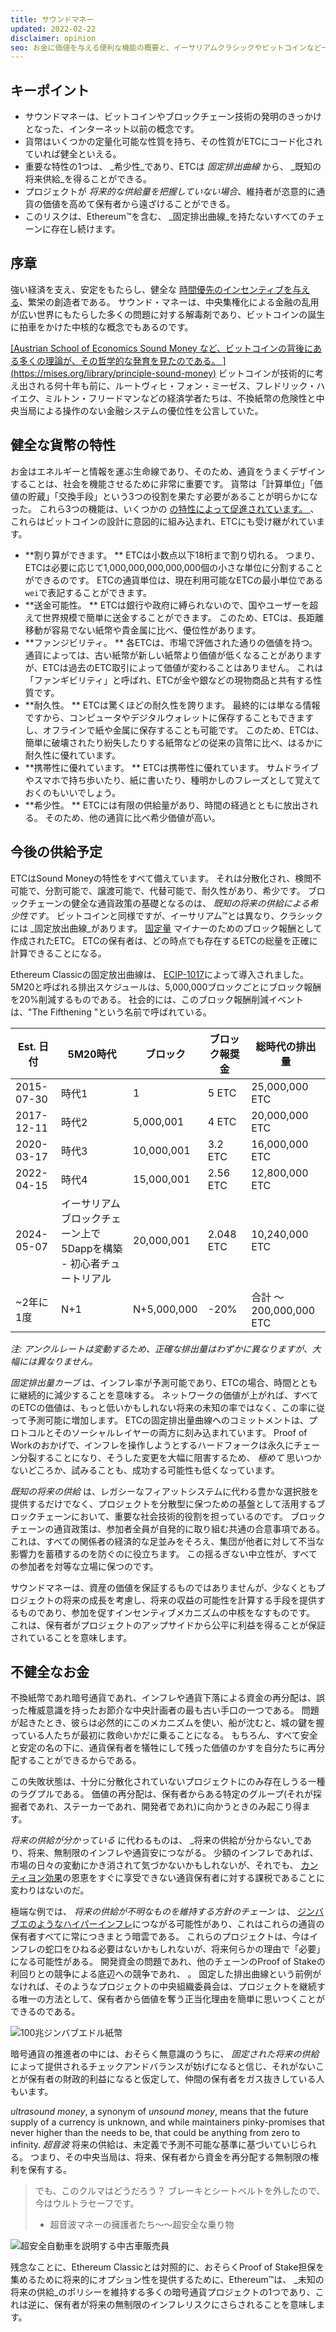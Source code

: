 ```yaml
---
title: サウンドマネー
updated: 2022-02-22
disclaimer: opinion
seo: お金に価値を与える便利な機能の概要と、イーサリアムクラシックやビットコインなど一部のブロックチェーンが、分散化と長寿命化のために意図的にこれらの機能を通貨政策に適用していることについて説明します。
---
```


## キーポイント

- サウンドマネーは、ビットコインやブロックチェーン技術の発明のきっかけとなった、インターネット以前の概念です。
- 貨幣はいくつかの定量化可能な性質を持ち、その性質がETCにコード化されていれば健全といえる。
- 重要な特性の1つは、 _希少性_であり、ETCは _固定排出曲線_ から、 _既知の将来供給_を得ることができる。
- プロジェクトが _将来的な供給量を把握していない場合_、維持者が恣意的に通貨の価値を高めて保有者から遠ざけることができる。
- このリスクは、Ethereum™を含む、 _固定排出曲線_を持たないすべてのチェーンに存在し続けます。

## 序章

強い経済を支え、安定をもたらし、健全な [時間優先のインセンティブを与える](https://www.youtube.com/watch?v=k5XbLm3pEfI)、繁栄の創造者である。 サウンド・マネーは、中央集権化による金融の乱用が広い世界にもたらした多くの問題に対する解毒剤であり、ビットコインの誕生に拍車をかけた中核的な概念でもあるのです。

[ \[Austrian School of Economics Sound Money など、ビットコインの背後にある多くの理論が、その哲学的な発育を見たのである。 \](https://mises.org/library/principle-sound-money)](https://mises.org/topics/bitcoin) ビットコインが技術的に考え出される何十年も前に、ルートヴィヒ・フォン・ミーゼス、フレドリック・ハイエク、ミルトン・フリードマンなどの経済学者たちは、不換紙幣の危険性と中央当局による操作のない金融システムの優位性を公言していた。

## 健全な貨幣の特性

お金はエネルギーと情報を運ぶ生命線であり、そのため、通貨をうまくデザインすることは、社会を機能させるために非常に重要です。 貨幣は「計算単位」「価値の貯蔵」「交換手段」という3つの役割を果たす必要があることが明らかになった。 これら3つの機能は、いくつかの [の特性によって促進されています。 ](https://cryptowhat.com/properties-of-sound-money/)、これらはビットコインの設計に意図的に組み込まれ、ETCにも受け継がれています。

- **割り算ができます。 ** ETCは小数点以下18桁まで割り切れる。 つまり、ETCは必要に応じて1,000,000,000,000,000個の小さな単位に分割することができるのです。 ETCの通貨単位は、現在利用可能なETCの最小単位である `wei`で表記することができます。
- **送金可能性。 ** ETCは銀行や政府に縛られないので、国やユーザーを超えて世界規模で簡単に送金することができます。 このため、ETCは、長距離移動が容易でない紙幣や貴金属に比べ、優位性があります。
- **ファンジビリティ。 ** 各ETCは、市場で評価された通りの価値を持つ。 通貨によっては、古い紙幣が新しい紙幣より価値が低くなることがありますが、ETCは過去のETC取引によって価値が変わることはありません。 これは「ファンギビリティ」と呼ばれ、ETCが金や銀などの現物商品と共有する性質です。
- **耐久性。 ** ETCは驚くほどの耐久性を誇ります。 最終的には単なる情報ですから、コンピュータやデジタルウォレットに保存することもできますし、オフラインで紙や金属に保存することも可能です。 このため、ETCは、簡単に破壊されたり紛失したりする紙幣などの従来の貨幣に比べ、はるかに耐久性に優れています。
- **携帯性に優れています。 ** ETCは携帯性に優れています。 サムドライブやスマホで持ち歩いたり、紙に書いたり、種明かしのフレーズとして覚えておくのもいいでしょう。
- **希少性。 ** ETCには有限の供給量があり、時間の経過とともに放出される。 そのため、他の通貨に比べ希少価値が高い。

## 今後の供給予定

ETCはSound Moneyの特性をすべて備えています。 それは分散化され、検閲不可能で、分割可能で、譲渡可能で、代替可能で、耐久性があり、希少です。 ブロックチェーンの健全な通貨政策の基礎となるのは、 _既知の将来の供給による希少性です_。 ビットコインと同様ですが、イーサリアム™とは異なり、クラシックには _固定放出曲線_があります。 [固定量](https://etcis.money/) マイナーのためのブロック報酬として作成されたETC。 ETCの保有者は、どの時点でも存在するETCの総量を正確に計算できることになる。

Ethereum Classicの固定放出曲線は、 [ECIP-1017](https://ecips.ethereumclassic.org/ECIPs/ecip-1017)によって導入されました。 5M20と呼ばれる排出スケジュールは、5,000,000ブロックごとにブロック報酬を20%削減するものである。 社会的には、このブロック報酬削減イベントは、"The Fifthening "という名前で呼ばれている。

| Est. 日付    | 5M20時代                                | ブロック        | ブロック報奨金   | 総時代の排出量             |
| ---------- | ------------------------------------- | ----------- | --------- | ------------------- |
| 2015-07-30 | 時代1                                   | 1           | 5 ETC     | 25,000,000 ETC      |
| 2017-12-11 | 時代2                                   | 5,000,001   | 4 ETC     | 20,000,000 ETC      |
| 2020-03-17 | 時代3                                   | 10,000,001  | 3.2 ETC   | 16,000,000 ETC      |
| 2022-04-15 | 時代4                                   | 15,000,001  | 2.56 ETC  | 12,800,000 ETC      |
| 2024-05-07 | イーサリアムブロックチェーン上で5Dappを構築 - 初心者チュートリアル | 20,000,001  | 2.048 ETC | 10,240,000 ETC      |
| ~2年に1度     | N+1                                   | N+5,000,000 | -20%      | 合計 ～200,000,000 ETC |

_注: アンクルレートは変動するため、正確な排出量はわずかに異なりますが、大幅には異なりません。_

_固定排出量カーブ_ は、インフレ率が予測可能であり、ETCの場合、時間とともに継続的に減少することを意味する。 ネットワークの価値が上がれば、すべてのETCの価値は、もっと低いかもしれない将来の未知の率ではなく、この率に従って予測可能に増加します。 ETCの固定排出量曲線へのコミットメントは、プロトコルとそのソーシャルレイヤーの両方に刻み込まれています。 Proof of Workのおかげで、インフレを操作しようとするハードフォークは永久にチェーン分裂することになり、そうした変更を大幅に阻害するため、 _極めて_ 思いつかないどころか、試みることも、成功する可能性も低くなっています。

_既知の将来の供給_ は、レガシーなフィアットシステムに代わる豊かな選択肢を提供するだけでなく、プロジェクトを分散型に保つための基盤として活用するブロックチェーンにおいて、重要な社会技術的役割を担っているのです。 ブロックチェーンの通貨政策は、参加者全員が自発的に取り組む共通の合意事項である。 これは、すべての関係者の経済的な足並みをそろえ、集団が他者に対して不当な影響力を蓄積するのを防ぐのに役立ちます。 この揺るぎない中立性が、すべての参加者を対等な立場に保つのです。

サウンドマネーは、資産の価値を保証するものではありませんが、少なくともプロジェクトの将来の成長を考慮し、将来の収益の可能性を計算する手段を提供するものであり、参加を促すインセンティブメカニズムの中核をなすものです。 これは、保有者がプロジェクトのアップサイドから公平に利益を得ることが保証されていることを意味します。

## 不健全なお金

不換紙幣であれ暗号通貨であれ、インフレや通貨下落による資金の再分配は、誤った権威意識を持ったお節介な中央計画者の最も古い手口の一つである。 問題が起きたとき、彼らは必然的にこのメカニズムを使い、船が沈むと、城の鍵を握っている人たちが最初に救命いかだに乗ることになる。 もちろん、すべて安全と安定の名の下に、通貨保有者を犠牲にして残った価値のかすを自分たちに再分配することができるからである。

この失敗状態は、十分に分散化されていないプロジェクトにのみ存在しうる一種のラグプルである。 価値の再分配は、保有者からある特定のグループ(それが採掘者であれ、ステーカーであれ、開発者であれ)に向かうときのみ起こり得ます。

_将来の供給が分かっている_ に代わるものは、 _将来の供給が分からない_であり、将来、無制限のインフレや通貨安につながる。 少額のインフレであれば、市場の日々の変動にかき消されて気づかないかもしれないが、それでも、 [カンティヨン効果](https://cointelegraph.com/explained/from-cash-to-crypto-the-cantillon-effect-vs-the-nakamoto-effect)の恩恵をすぐに享受できない通貨保有者に対する課税であることに変わりはないのだ。

極端な例では、 _将来の供給が不明なものを維持する方針のチェーン_ は、 [ジンバブエのようなハイパーインフレ](https://en.wikipedia.org/wiki/Hyperinflation_in_Zimbabwe)につながる可能性があり、これはこれらの通貨の保有者すべてに常につきまとう暗雲である。 これらのプロジェクトは、今はインフレの蛇口をひねる必要はないかもしれないが、将来何らかの理由で「必要」になる可能性がある。 開発資金の問題であれ、他のチェーンのProof of Stakeの利回りとの競争による底辺への競争であれ、 。 固定した排出曲線という前例がなければ、そのようなプロジェクトの中央組織委員会は、プロジェクトを継続する唯一の方法として、保有者から価値を奪う正当化理由を簡単に思いつくことができるのである。

![100兆ジンバブエドル紙幣](./zimbabwedollar.jpg)

暗号通貨の推進者の中には、おそらく無意識のうちに、 _固定された将来の供給_ によって提供されるチェックアンドバランスが妨げになると信じ、それがないことが保有者の財政的利益になると仮定して、仲間の保有者をガス抜きしている人もいます。

_ultrasound money_, a synonym of _unsound money_, means that the future supply of a currency is unknown, and while maintainers pinky-promises that never higher than the needs to be, that could be anything from zero to infinity. _超音波_ 将来の供給は、未定義で予測不可能な基準に基づいていじられる。 つまり、その中央当局は、将来、保有者から資金を再分配する無制限の権利を保有する。

> でも、このクルマはどうだろう？ ブレーキとシートベルトを外したので、今はウルトラセーフです。
> 
> - 超音波マネーの擁護者たち～～超安全な乗り物

![超安全自動車を説明する中古車販売員](./ultrasafe.jpg)

残念なことに、Ethereum Classicとは対照的に、おそらくProof of Stake担保を集めるために将来的にオプション性を提供するために、Ethereum™は、 _未知の将来の供給_のポリシーを維持する多くの暗号通貨プロジェクトの1つであり、これは逆に、保有者が将来の無制限のインフレリスクにさらされることを意味します。
